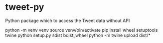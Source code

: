 # tweet-py
Python package which to access the Tweet data without API


python  -m venv venv
source venv/bin/activate
pip install wheel setuptools twine
python setup.py sdist bdist_wheel
python -m twine upload dist/*

